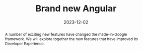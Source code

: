 ---
title: "Brand new Angular"
abstract: A number of exciting new features have changed the made-in-Google framework. We will explore together the new features that have improved its Developer Experience.
link: "https://gdg.community.dev/events/details/google-gdg-bari-presents-devfest-bari-2023/"
date: 2023-12-02
name: "Devfest Bari 2023"
img: "/src/assets/events/23-12-02-devfest-bari.webp"
---